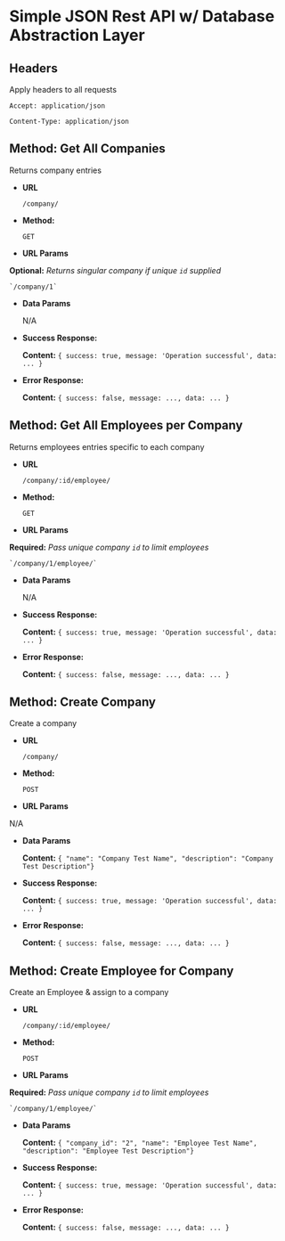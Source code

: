 # Simple JSON Rest API w/ Database Abstraction Layer

**Headers**
----
  Apply headers to all requests

  `Accept: application/json`
  
  `Content-Type: application/json`

**Method: Get All Companies**
----
  Returns company entries

* **URL**

  `/company/`

* **Method:**

  `GET`
  
*  **URL Params**

  **Optional:**
    _Returns singular company if unique `id` supplied_
    
    `/company/1`

* **Data Params**

  N/A

* **Success Response:**

    **Content:** `{ success: true, message: 'Operation successful', data: ... }`
 
* **Error Response:**

    **Content:** `{ success: false, message: ..., data: ... }`

**Method: Get All Employees per Company**
----
  Returns employees entries specific to each company

* **URL**

  `/company/:id/employee/`

* **Method:**

  `GET`
  
*  **URL Params**
  
  **Required:**
    _Pass unique company `id` to limit employees_

    `/company/1/employee/`

* **Data Params**

  N/A

* **Success Response:**

    **Content:** `{ success: true, message: 'Operation successful', data: ... }`
 
* **Error Response:**

    **Content:** `{ success: false, message: ..., data: ... }`

**Method: Create Company**
----
  Create a company

* **URL**

  `/company/`

* **Method:**

  `POST`
  
*  **URL Params**
  
  N/A

* **Data Params**
  
    **Content:** `{ "name": "Company Test Name", "description": "Company Test Description"}`

* **Success Response:**

    **Content:** `{ success: true, message: 'Operation successful', data: ... }`
 
* **Error Response:**

    **Content:** `{ success: false, message: ..., data: ... }`

**Method: Create Employee for Company**
----
  Create an Employee & assign to a company

* **URL**

  `/company/:id/employee/`

* **Method:**

  `POST`
  
*  **URL Params**
  
  **Required:**
    _Pass unique company `id` to limit employees_

    `/company/1/employee/`

* **Data Params**
  
    **Content:** `{ "company_id": "2", "name": "Employee Test Name", "description": "Employee Test Description"}`

* **Success Response:**

    **Content:** `{ success: true, message: 'Operation successful', data: ... }`
 
* **Error Response:**

    **Content:** `{ success: false, message: ..., data: ... }`
